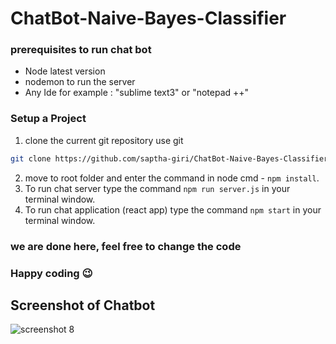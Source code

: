 # ChatBot-Naive-Bayes-Classifier

### prerequisites to run chat bot

- Node latest version
- nodemon to run the server
- Any Ide for example : "sublime text3" or "notepad ++"

### Setup a Project

1. clone the current git repository
use git

```bash
git clone https://github.com/saptha-giri/ChatBot-Naive-Bayes-Classifier.git
```
2. move to root folder and enter the command in node cmd - ``` npm install ```.
3. To run chat server type the command ``` npm run server.js ``` in your terminal window.
4. To run chat application (react app) type the command ``` npm start ``` in your terminal window. 

### we are done here, feel free to change the code
### Happy coding :wink:

## Screenshot of Chatbot 

![screenshot 8](https://user-images.githubusercontent.com/43612718/48346804-40bcb700-e6a2-11e8-984a-bd18c80458e0.png)

